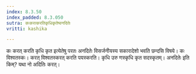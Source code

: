 ```yaml
---
index: 8.3.50
index_padded: 8.3.050
sutra: कःकरत्करतिकृधिकृतेष्वनदितेः
vritti: kashika

---
```

कः करत् करति कृधि कृत इत्येतेषु परतः अनदितेः विसर्जनीयस्य सकारादेशो भवति छन्दसि विषये। कः विश्वतस्कः। करत् विश्वतस्करत् करति पयस्करति। कृधि उरु णस्कृधि कृत सदस्कृतम्। अनदितेः इति किम्? यथा नो अदितिः करत्।